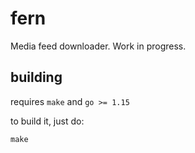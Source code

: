 # fern

Media feed downloader. Work in progress.

## building

requires `make` and `go >= 1.15`

to build it, just do:

```
make
```
